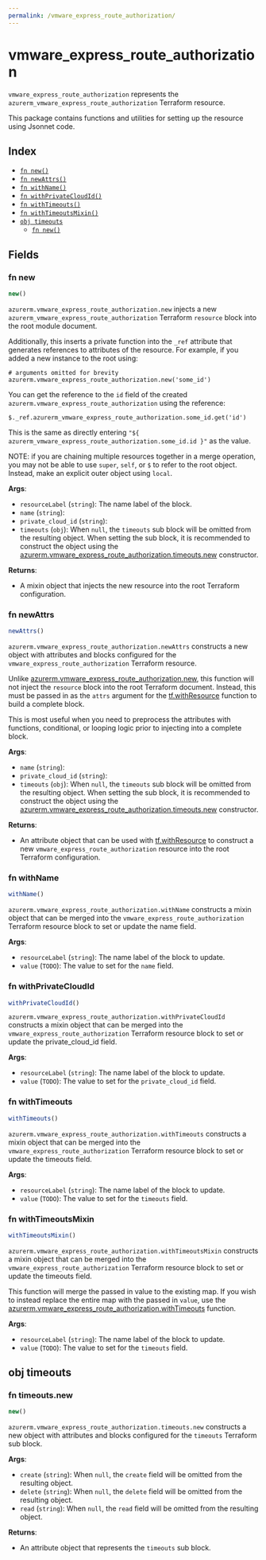 ```yaml
---
permalink: /vmware_express_route_authorization/
---
```


# vmware_express_route_authorization

`vmware_express_route_authorization` represents the `azurerm_vmware_express_route_authorization` Terraform resource.



This package contains functions and utilities for setting up the resource using Jsonnet code.


## Index

* [`fn new()`](#fn-new)
* [`fn newAttrs()`](#fn-newattrs)
* [`fn withName()`](#fn-withname)
* [`fn withPrivateCloudId()`](#fn-withprivatecloudid)
* [`fn withTimeouts()`](#fn-withtimeouts)
* [`fn withTimeoutsMixin()`](#fn-withtimeoutsmixin)
* [`obj timeouts`](#obj-timeouts)
  * [`fn new()`](#fn-timeoutsnew)

## Fields

### fn new

```ts
new()
```


`azurerm.vmware_express_route_authorization.new` injects a new `azurerm_vmware_express_route_authorization` Terraform `resource`
block into the root module document.

Additionally, this inserts a private function into the `_ref` attribute that generates references to attributes of the
resource. For example, if you added a new instance to the root using:

    # arguments omitted for brevity
    azurerm.vmware_express_route_authorization.new('some_id')

You can get the reference to the `id` field of the created `azurerm.vmware_express_route_authorization` using the reference:

    $._ref.azurerm_vmware_express_route_authorization.some_id.get('id')

This is the same as directly entering `"${ azurerm_vmware_express_route_authorization.some_id.id }"` as the value.

NOTE: if you are chaining multiple resources together in a merge operation, you may not be able to use `super`, `self`,
or `$` to refer to the root object. Instead, make an explicit outer object using `local`.

**Args**:
  - `resourceLabel` (`string`): The name label of the block.
  - `name` (`string`): 
  - `private_cloud_id` (`string`): 
  - `timeouts` (`obj`):  When `null`, the `timeouts` sub block will be omitted from the resulting object. When setting the sub block, it is recommended to construct the object using the [azurerm.vmware_express_route_authorization.timeouts.new](#fn-vmwareexpressrouteauthorizationtimeoutsnew) constructor.

**Returns**:
- A mixin object that injects the new resource into the root Terraform configuration.


### fn newAttrs

```ts
newAttrs()
```


`azurerm.vmware_express_route_authorization.newAttrs` constructs a new object with attributes and blocks configured for the `vmware_express_route_authorization`
Terraform resource.

Unlike [azurerm.vmware_express_route_authorization.new](#fn-vmwareexpressrouteauthorizationnew), this function will not inject the `resource`
block into the root Terraform document. Instead, this must be passed in as the `attrs` argument for the
[tf.withResource](https://github.com/tf-libsonnet/core/tree/main/docs#fn-withresource) function to build a complete block.

This is most useful when you need to preprocess the attributes with functions, conditional, or looping logic prior to
injecting into a complete block.

**Args**:
  - `name` (`string`): 
  - `private_cloud_id` (`string`): 
  - `timeouts` (`obj`):  When `null`, the `timeouts` sub block will be omitted from the resulting object. When setting the sub block, it is recommended to construct the object using the [azurerm.vmware_express_route_authorization.timeouts.new](#fn-vmwareexpressrouteauthorizationtimeoutsnew) constructor.

**Returns**:
  - An attribute object that can be used with [tf.withResource](https://github.com/tf-libsonnet/core/tree/main/docs#fn-withresource) to construct a new `vmware_express_route_authorization` resource into the root Terraform configuration.


### fn withName

```ts
withName()
```

`azurerm.vmware_express_route_authorization.withName` constructs a mixin object that can be merged into the `vmware_express_route_authorization`
Terraform resource block to set or update the name field.



**Args**:
  - `resourceLabel` (`string`): The name label of the block to update.
  - `value` (`TODO`): The value to set for the `name` field.


### fn withPrivateCloudId

```ts
withPrivateCloudId()
```

`azurerm.vmware_express_route_authorization.withPrivateCloudId` constructs a mixin object that can be merged into the `vmware_express_route_authorization`
Terraform resource block to set or update the private_cloud_id field.



**Args**:
  - `resourceLabel` (`string`): The name label of the block to update.
  - `value` (`TODO`): The value to set for the `private_cloud_id` field.


### fn withTimeouts

```ts
withTimeouts()
```

`azurerm.vmware_express_route_authorization.withTimeouts` constructs a mixin object that can be merged into the `vmware_express_route_authorization`
Terraform resource block to set or update the timeouts field.



**Args**:
  - `resourceLabel` (`string`): The name label of the block to update.
  - `value` (`TODO`): The value to set for the `timeouts` field.


### fn withTimeoutsMixin

```ts
withTimeoutsMixin()
```

`azurerm.vmware_express_route_authorization.withTimeoutsMixin` constructs a mixin object that can be merged into the `vmware_express_route_authorization`
Terraform resource block to set or update the timeouts field.

This function will merge the passed in value to the existing map. If you wish
to instead replace the entire map with the passed in `value`, use the [azurerm.vmware_express_route_authorization.withTimeouts](TODO)
function.


**Args**:
  - `resourceLabel` (`string`): The name label of the block to update.
  - `value` (`TODO`): The value to set for the `timeouts` field.


## obj timeouts



### fn timeouts.new

```ts
new()
```


`azurerm.vmware_express_route_authorization.timeouts.new` constructs a new object with attributes and blocks configured for the `timeouts`
Terraform sub block.



**Args**:
  - `create` (`string`):  When `null`, the `create` field will be omitted from the resulting object.
  - `delete` (`string`):  When `null`, the `delete` field will be omitted from the resulting object.
  - `read` (`string`):  When `null`, the `read` field will be omitted from the resulting object.

**Returns**:
  - An attribute object that represents the `timeouts` sub block.
